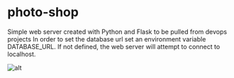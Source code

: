 # photo-shop
Simple web server created with Python and Flask to be pulled from devops projects
In order to set the database url set an environment variable DATABASE_URL. If not defined, the web server will attempt to connect to localhost.

![alt](https://github.com/awoisoak/photo-shop/blob/main/screenshot.png)